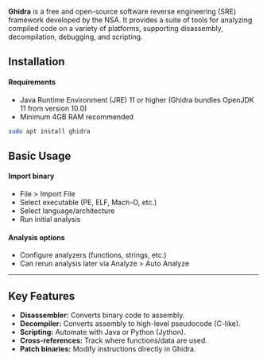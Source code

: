 **Ghidra** is a free and open-source software reverse engineering (SRE) framework developed by the NSA. It provides a suite of tools for analyzing compiled code on a variety of platforms, supporting disassembly, decompilation, debugging, and scripting.

## Installation

#### Requirements

- Java Runtime Environment (JRE) 11 or higher (Ghidra bundles OpenJDK 11 from version 10.0)
- Minimum 4GB RAM recommended
```bash
sudo apt install ghidra
```

## Basic Usage

#### Import binary

- File > Import File
- Select executable (PE, ELF, Mach-O, etc.)
- Select language/architecture
- Run initial analysis

#### Analysis options

- Configure analyzers (functions, strings, etc.)
- Can rerun analysis later via Analyze > Auto Analyze

---

## Key Features

- **Disassembler:** Converts binary code to assembly.
- **Decompiler:** Converts assembly to high-level pseudocode (C-like).
- **Scripting:** Automate with Java or Python (Jython).
- **Cross-references:** Track where functions/data are used.
- **Patch binaries:** Modify instructions directly in Ghidra.